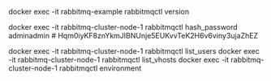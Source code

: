 docker exec -it rabbitmq-example rabbitmqctl version

docker exec -it rabbitmq-cluster-node-1 rabbitmqctl hash_password adminadmin # Hqm0iyKF8znYkmJIBNUnje5EUKvvTeK2H6v6viny3ujaZhEZ

docker exec -it rabbitmq-cluster-node-1 rabbitmqctl list_users
docker exec -it rabbitmq-cluster-node-1 rabbitmqctl list_vhosts
docker exec -it rabbitmq-cluster-node-1 rabbitmqctl environment
